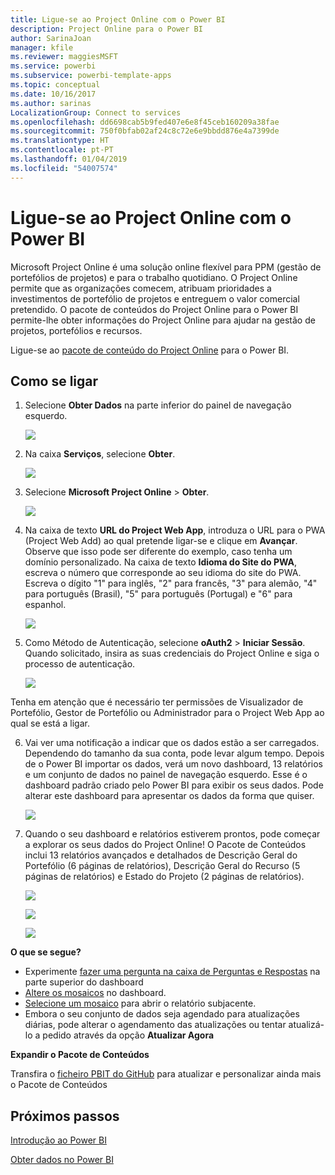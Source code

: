 ```yaml
---
title: Ligue-se ao Project Online com o Power BI
description: Project Online para o Power BI
author: SarinaJoan
manager: kfile
ms.reviewer: maggiesMSFT
ms.service: powerbi
ms.subservice: powerbi-template-apps
ms.topic: conceptual
ms.date: 10/16/2017
ms.author: sarinas
LocalizationGroup: Connect to services
ms.openlocfilehash: dd6698cab5b9fed407e6e8f45ceb160209a38fae
ms.sourcegitcommit: 750f0bfab02af24c8c72e6e9bbdd876e4a7399de
ms.translationtype: HT
ms.contentlocale: pt-PT
ms.lasthandoff: 01/04/2019
ms.locfileid: "54007574"
---
```

# <a name="connect-to-project-online-with-power-bi"></a>Ligue-se ao Project Online com o Power BI
Microsoft Project Online é uma solução online flexível para PPM (gestão de portefólios de projetos) e para o trabalho quotidiano. O Project Online permite que as organizações comecem, atribuam prioridades a investimentos de portefólio de projetos e entreguem o valor comercial pretendido. O pacote de conteúdos do Project Online para o Power BI permite-lhe obter informações do Project Online para ajudar na gestão de projetos, portefólios e recursos.

Ligue-se ao [pacote de conteúdo do Project Online](https://app.powerbi.com/getdata/services/project-online) para o Power BI.

## <a name="how-to-connect"></a>Como se ligar
1. Selecione **Obter Dados** na parte inferior do painel de navegação esquerdo.
   
    ![](media/service-connect-to-project-online/getdata.png)
2. Na caixa **Serviços**, selecione **Obter**.
   
   ![](media/service-connect-to-project-online/services.png)
3. Selecione **Microsoft Project Online** \> **Obter**.
   
   ![](media/service-connect-to-project-online/mproject.png)
4. Na caixa de texto **URL do Project Web App**, introduza o URL para o PWA (Project Web Add) ao qual pretende ligar-se e clique em **Avançar**. Observe que isso pode ser diferente do exemplo, caso tenha um domínio personalizado. Na caixa de texto **Idioma do Site do PWA**, escreva o número que corresponde ao seu idioma do site do PWA. Escreva o dígito "1" para inglês, "2" para francês, "3" para alemão, "4" para português (Brasil), "5" para português (Portugal) e "6" para espanhol. 
   
    ![](media/service-connect-to-project-online/params.png)
5. Como Método de Autenticação, selecione **oAuth2** \> **Iniciar Sessão**. Quando solicitado, insira as suas credenciais do Project Online e siga o processo de autenticação.
   
    ![](media/service-connect-to-project-online/creds.png)
    
Tenha em atenção que é necessário ter permissões de Visualizador de Portefólio, Gestor de Portefólio ou Administrador para o Project Web App ao qual se está a ligar.

6. Vai ver uma notificação a indicar que os dados estão a ser carregados. Dependendo do tamanho da sua conta, pode levar algum tempo. Depois de o Power BI importar os dados, verá um novo dashboard, 13 relatórios e um conjunto de dados no painel de navegação esquerdo. Esse é o dashboard padrão criado pelo Power BI para exibir os seus dados. Pode alterar este dashboard para apresentar os dados da forma que quiser.

   ![](media/service-connect-to-project-online/dashboard2.png)

7. Quando o seu dashboard e relatórios estiverem prontos, pode começar a explorar os seus dados do Project Online! O Pacote de Conteúdos inclui 13 relatórios avançados e detalhados de Descrição Geral do Portefólio (6 páginas de relatórios), Descrição Geral do Recurso (5 páginas de relatórios) e Estado do Projeto (2 páginas de relatórios). 

   ![](media/service-connect-to-project-online/report1.png)
   
   ![](media/service-connect-to-project-online/report3.png)
   
   ![](media/service-connect-to-project-online/report2.png)

**O que se segue?**

* Experimente [fazer uma pergunta na caixa de Perguntas e Respostas](consumer/end-user-q-and-a.md) na parte superior do dashboard
* [Altere os mosaicos](service-dashboard-edit-tile.md) no dashboard.
* [Selecione um mosaico](consumer/end-user-tiles.md) para abrir o relatório subjacente.
* Embora o seu conjunto de dados seja agendado para atualizações diárias, pode alterar o agendamento das atualizações ou tentar atualizá-lo a pedido através da opção **Atualizar Agora**

**Expandir o Pacote de Conteúdos**

Transfira o [ficheiro PBIT do GitHub](https://github.com/OfficeDev/Project-Power-BI-Content-Packs) para atualizar e personalizar ainda mais o Pacote de Conteúdos

## <a name="next-steps"></a>Próximos passos
[Introdução ao Power BI](service-get-started.md)

[Obter dados no Power BI](service-get-data.md)

